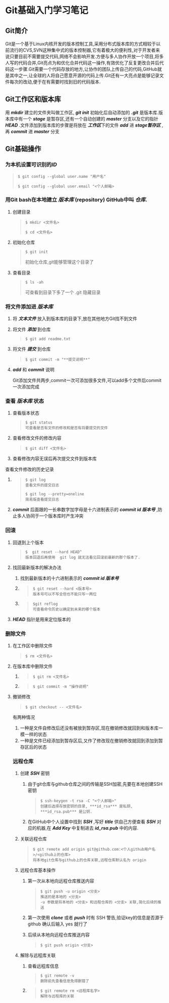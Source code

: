 # Git基础入门学习笔记

## Git简介

Git是一个基于Linux内核开发的版本控制工具,采用分布式版本库的方式相较于以前流行的CVS,SVN这种集中式的版本控制器,它有着极大的便利性,对于开发者来说只要目前不需要提交代码,网络不会影响开发.方便与多人协作开放一个项目,将多人写的代码合并,Git亮点为和优化合并代码这一操作,有效优化了反复更改合并后代码这一步骤.Git需要一个代码存放的地方,让协作的团队上传自己的代码,GitHub就是其中之一,让全球的人将自己愿意开源的代码上传.Git还有一大亮点是能够记录文件每次的改动,便于在有需要时找到旧的代码版本.

## Git工作区和版本库

用 ***mkdir*** 建立的文件夹叫做工作区, ***git init*** 初始化后自动添加的 ***.git*** 是版本库.版本库中有一个 ***stage*** 是暂存区,还有一个自动创建的 ***master*** 分支以及它的指针 ***HEAD*** .文件添加到版本库的步骤是将放在 ***工作区***下的文件 ***add*** 进 ***stage暂存区*** ,再 ***commit*** 进 ***master*** 分支

## Git基础操作

### 为本机设置可识别的***ID***

> ```
> $ git config --global user.name "用户名"
> ```
>
> ```
> $ git config --global user.email "<个人邮箱>
> ```

### 用Git bash在本地建立 ***版本库*** (repository) GitHub中叫 ***仓库***.

1. 创建目录

   > ```
   > $ mkdir <文件名>
   > 
   > $ cd <文件名>
   > ```

2. 初始化仓库

   > ```
   > $ git init
   > ```
   >
   >  初始化仓库,git能够管理这个目录了

3. 查看目录

   > ```
   > $ ls -ah 
   > ```
   >
   > 可查看到目录下多了一个 .git 隐藏目录

### 将文件添加进 ***版本库***

1. 将 ***文本文件*** 放入到版本库的目录下,放在其他地方Git找不到文件

2. 将文件 ***添加*** 到仓库

   > ```
   > $ git add readme.txt
   > ```

3. 将文件 ***提交*** 到仓库

   > ```
   > $ git commit -m "**提交说明**"
   > ```

4. ***add*** 和 ***commit*** 说明

   Git添加文件共两步,commit一次可添加很多文件,可以add多个文件后commit一次添加完成

### 查看 ***版本库*** 状态

1. 查看版本状态

   > ```
   > $ git status
   > 可查看是否有文件的修改和是否有将要提交的文件
   > ```

2. 查看修改文件的修改内容

   > ```
   > $ git diff <文件名>
   > ```

3. 查看修改内容无误后再次提交文件到版本库

查看文件修改的历史记录

1. > ```
   > $ git log 
   > 查看文件的提交日志
   > ```
   >
   > ```
   > $ git log --pretty=oneline 
   > 简易版查看提交日志
   > ```

2. ***commit*** 后面跟的一长串数字加字母是十六进制表示的 ***commit id 版本号*** ,防止多人协同于一个版本库时产生冲突

### 回滚

1. 回退到上个版本

   > ```
   > $  git reset --hard HEAD^
   > 版本回退后再使用  git log 就无法看见回滚前最新的那个版本了.
   > ```

2. 找回最新版本的解决办法

   1. 找到最新版本的十六进制表示的 ***commit id 版本号***

   2. > ```
      > $ git reset --hard <版本号> 
      > 版本号可以不写全但也不能只写一两位
      > ```

   3. >```
      >$git reflog 
      >可查看命令历史以确定到未来的哪个版本
      >```

3. ***HEAD*** 指针是用来定位版本的

### 删除文件

1. 在工作区中删除文件

   > ```
   > $ rm <文件名>
   > ```

2. 在版本库中删除文件

   1. > ```
      > $ git rm <文件名>
      > ```

   2. > ```
      > $ git commit -m "操作说明"
      > ```

1. 撤销修改

   > ```
   > $ git checkout -- <文件名> 
   > ```

   有两种情况

   1. 一种是文件自修改后还没有被放到暂存区,现在撤销修改就回到和版本库一模一样的状态
   2. 一种是文件已经添加到暂存区后,又作了修改现在撤销修改就回到添加到暂存区后的状态

   ### 远程仓库

   1. 创建 ***SSH*** 密钥 

      1. 由于git仓库与github仓库之间的传输是SSH加密,先要在本地创建SSH密钥

         > ```
         > $ ssh-keygen -t rsa -C "<个人邮箱>"
         > 创建后选择存放密钥的目录, ***id_rsa*** 是私钥, ***id_rsa.pub*** 是公钥.
         > ```

      2. 在GitHub中个人设置中找到 ***SSH*** ,写好 ***title*** 供自己方便查看 ***SSH*** 对应的机器,在 ***Add Key*** 中复制进去 ***id_rsa.pub*** 中的内容.

   2. 关联远程仓库

      > ```
      > $ git remote add origin git@github.com:<个人github用户名>/<github上的仓库> 
      > 将本地git仓库与github上的仓库关联,远程仓库默认名为 origin
      > ```

   3. 远程仓库基本操作

      1. 第一次从本地向远程仓库推送内容

         > ```
         > $ git push -u origin <分支>
         > 推送的是本地的 <分支>
         > -u 参数是将本地的 <分支> 和远程仓库的 <分支> 关联,简化后续的推送
         > ```

      2. 第一次使用 ***clone*** 或者 ***push*** 时有 SSH 警告,验证key的信息是否源于 github 确认后输入 yes 就行了

      3. 后续从本地向远程仓库推送内容

         > ```
         > $ git push origin <分支>
         > ```

   4. 解除与远程库关联

      1. 查看远程库信息

         > ```
         > $ git remote -v
         > 删除前先查看信息免得删错了
         > ```

      2. > ```
         > $ git remote rm <远程库名字>
         > 解除与远程库的关联
         > ```

      

      

      

      

       

   



